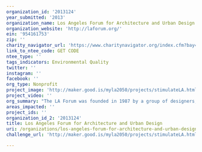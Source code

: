 ```yaml
---
organization_id: '2013124'
year_submitted: '2013'
organization_name: Los Angeles Forum for Architecture and Urban Design
organization_website: 'http://laforum.org/'
ein: '954161753'
zip: ''
charity_navigator_url: 'https://www.charitynavigator.org/index.cfm?bay=search.profile&ein=954161753'
link_to_ntee_code: GET CODE
ntee_type: ''
tags_indicators: Environmental Quality
twitter: ''
instagram: ''
facebook: ''
org_type: Nonprofit
project_image: 'http://maker.good.is/myla2050/projects/stimulateLA.html'
project_video: ''
org_summary: "The LA Forum was founded in 1987 by a group of designers, architects, planners, and educators who wanted to provide an alternative platform for critical discussion on the built environment in Los Angeles and Southern California. The Forum has organized lectures, symposia, events, exhibitions, competitions, and publications throughout its history. We are a non-profit organization that operates outside of the realms of professional practice and architecture schools. Our members consist of architects, planners, engineers, designers, educators, students, artists, and other people interested in the built environment in Los Angeles.\n \n \n \n \n \n Our publication history includes a significant pamphlet series between 2003 and 2010 that included Dead Malls, Out the Window (LAX), Polar Inertia, After the City, This (Is How We Live), Pendulum Plane, and Meet the Nelsons. The series explored Los Angeles urban design and architecture through creative responses, such as comic book styles and fake screenplays, as well as through speculative architectural projects as part of the Forumâ€™s sponsorship of competitions. In addition, the Forum has published a quarterly newsletter since our founding that provides space for critical thinkers to write about Los Angeles. We have also published larger-scale books, including Experimental Architecture in Los Angeles (Rizzoli International) and Everyday Urbanism (Monacelli Press).\n \n \n \n \n \n The Forumâ€™s public events, including lectures and symposia, continue to play an active role in the identity of LA design. One of our most significant past events focused on the aftermath of the LA Uprisings in 1992, when we brought together our members and the National Organization of Minority Architects for the event â€œAlternative Disorders: On Designing Communities.â€\x9D We also sponsor quarterly Pecha Kucha events for designers to share their work with the community, as well as a lecture series called â€œOut There Doing Itâ€\x9D that spotlights emerging design practices and the â€œOn the Mapâ€\x9D series that provides architectural tours of buildings given by the architects who designed them.\n \n \n \n \n \n In our 25-year history, we have sponsored design competitions to focus attention on opportunities for rethinking the vitality of urban LA. These have included Civic Innovations (1994), Dead Malls (2003), Liner (2008), and Dingbat 2.0 (2010). Our most recent competition on Dingbats focused on the reinvention of this classic LA housing prototype for a new generation of urban citizens, resulting in a forthcoming book and an exhibition of the competition entries. \n \n \n The Forum continues to actively engage all of Los Angeles and has two exhibitions planned this summer for our space in the Woodbury University Hollywood gallery. These exhibitions focus on alternative housing typologies for Los Angeles and will be open throughout the summer for free to the public."
areas_impacted: ''
project_ids: ''
organization_id_2: '2013124'
title: Los Angeles Forum for Architecture and Urban Design
uri: /organizations/los-angeles-forum-for-architecture-and-urban-design/
challenge_url: 'http://maker.good.is/myla2050/projects/stimulateLA.html'

---
```

